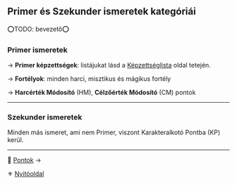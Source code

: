 ## Primer és Szekunder ismeretek kategóriái

⭕TODO: bevezető⭕

### Primer ismeretek

→ **Primer képzettségek**: listájukat lásd a [Képzettséglista](031_kepzettseglista.md) oldal tetején.

→ **Fortélyok**: minden harci, misztikus és mágikus fortély

→ **Harcérték Módosító** (HM), **Célzőérték Módosító** (CM) pontok

---
### Szekunder ismeretek

Minden más ismeret, ami nem Primer, viszont Karakteralkotó Pontba (KP) kerül.

---

🔗 [Pontok](016_00_pontok.md) →

⚜️ [Nyitóoldal](start.md)
